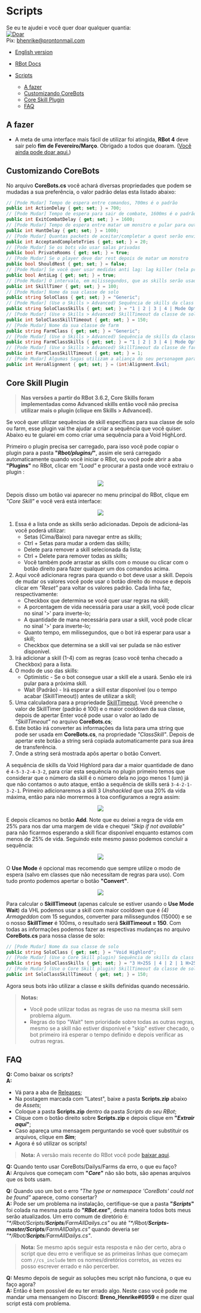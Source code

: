 # Scripts

Se eu te ajudei e você quer doar qualquer quantia:  
[![Doar](https://img.shields.io/badge/Donate-PayPal-green.svg)](https://www.paypal.com/donate?hosted_button_id=QVQ4Q7XSH9VBY)  
Pix: bhenrike@prontonmail.com

- [English version](README.md)

- [RBot Docs](https://brenohenrike.github.io/Scripts/)

- [Scripts](#Scripts)
  - [A fazer](#a-fazer)
  - [Customizando CoreBots](#customizando-corebots)
  - [Core Skill Plugin](#core-skill-plugin)
  - [FAQ](#faq)

## A fazer

- A meta de uma interface mais fácil de utilizar foi atingida, **RBot 4** deve sair pelo **fim de Fevereiro/Março**. Obrigado a todos que doaram. ([Você ainda pode doar aqui.](https://www.paypal.com/donate?hosted_button_id=QVQ4Q7XSH9VBY))

## Customizando CoreBots

No arquivo **CoreBots.cs** você achará diversas propriedades que podem se mudadas a sua preferência, o valor padrão delas esta listado abaixo:

```csharp
// [Pode Mudar] Tempo de espera entre comandos, 700ms é o padrão
public int ActionDelay { get; set; } = 700;
// [Pode Mudar] Tempo de espera para sair de combate, 1600ms é o padrão
public int ExitCombatDelay { get; set; } = 1600;
// [Pode Mudar] Tempo de espera entre matar um monstro e pular para outra sala quando estiver usando Hunt, aumente o valor se achar que esta pulando muito rápido
public int HuntDelay { get; set; } = 1000;
// [Pode Mudar] Quantas packets de aceitar/completar a quest serão enviadas
public int AcceptandCompleteTries { get; set; } = 20;
// [Pode Mudar] Se os bots vão usar salas privadas
public bool PrivateRooms { get; set; } = true;
// [Pode Mudar] Se o player deve dar rest depois de matar um monstro
public bool ShouldRest { get; set; } = false;
// [Pode Mudar] Se você quer usar medidas anti lag: lag killer (tela preta), deixar monstros invisíveis e deixar o FPS limitado em 10
public bool AntiLag { get; set; } = true;
// [Pode Mudar] O intervalo, em milissegundos, que as skills serão usadas se estiverem disponíveis.
public int SkillTimer { get; set; } = 100;
// [Pode Mudar] Nome da sua classe de solo
public string SoloClass { get; set; } = "Generic";
// [Pode Mudar] (Use o Skills > Advanced) Sequência de skills da class de solo
public string SoloClassSkills { get; set; } = "1 | 2 | 3 | 4 | Mode Optimistic";
// [Pode Mudar] (Use o Skills > Advanced) SkillTimeout da classe de solo
public int SoloClassSkillTimeout { get; set; } = 150;
// [Pode Mudar] Nome da sua classe de farm
public string FarmClass { get; set; } = "Generic";
// [Pode Mudar] (Use o Skills > Advanced) Sequência de skills da classe de farm
public string FarmClassSkills { get; set; } = "1 | 2 | 3 | 4 | Mode Optimistic";
// [Pode Mudar] (Use o Skills > Advanced) SkillTimeout da classe de farm
public int FarmClassSkillTimeout { get; set; } = 1;
// [Pode Mudar] Algumas Sagas utilizam a aliança do seu personagem para receber pontos de rep extra, mude a sua preferência (Alignment.Evil ou Alignment.Good).
public int HeroAlignment { get; set; } = (int)Alignment.Evil;
```

## Core Skill Plugin

> **Nas versões a partir do RBot 3.6.2, Core Skills foram implementadas como Advanced skills então você não precisa utilizar mais o plugin (clique em Skills > Advanced).**

Se você quer utilizar sequências de skill específicas para sua classe de solo ou farm, esse plugin vai the ajudar a criar a sequência que você quiser. Abaixo eu te guiarei em como criar uma sequência para a Void HighLord.

Primeiro o plugin precisa ser carregado, para isso você pode copiar o plugin para a pasta **"_Rbot/plugins/_"**, assim ele será carregado automaticamente quando você iniciar o RBot, ou você pode abrir a aba **"Plugins"** no RBot, clicar em _"Load"_ e procurar a pasta onde você extraiu o plugin :

<p align="center"><img src="https://imgur.com/IEVOrkl.png"></p>

Depois disso um botão vai aparecer no menu principal do RBot, clique em _"Core Skill"_ e você verá está interface:

<p align="center"><img src="https://imgur.com/AUIOhFe.png"></p>

1. Essa é a lista onde as skills serão adicionadas. Depois de adicioná-las você poderá utilizar:
   - Setas (Cima/Baixo) para navegar entre as skills;
   - Ctrl + Setas para mudar a ordem das skills;
   - Delete para remover a skill selecionada da lista;
   - Ctrl + Delete para remover todas as skills;
   - Você também pode arrastar as skills com o mouse ou clicar com o botão direito para fazer qualquer um dos comandos acima.
2. Aqui você adicionara regras para quando o bot deve usar a skill. Depois de mudar os valores você pode usar o botão direito do mouse e depois clicar em _"Reset"_ para voltar os valores padrão. Cada linha faz, respectivamente:
   - Checkbox que determina se você quer usar regras na skill;
   - A porcentagem de vida necessária para usar a skill, você pode clicar no sinal '>' para inverte-lo;
   - A quantidade de mana necessária para usar a skill, você pode clicar no sinal '>' para inverte-lo;
   - Quanto tempo, em milissegundos, que o bot irá esperar para usar a skill;
   - Checkbox que determina se a skill vai ser pulada se não estiver disponível.
3. Irá adicionar a skill (1-4) com as regras (caso você tenha checado a Checkbox) para a lista.
4. O modo de uso das skills:
   - Optimistic - Se o bot consegue usar a skill ele a usará. Senão ele irá pular para a próxima skill.
   - Wait (Padrão) - Irá esperar a skill estar disponível (ou o tempo acabar (SkillTimeout)) antes de utilizar a skill;
5. Uma calculadora para a propriedade [SkillTimeout](#customizing-corebots). Você preenche o valor de SkillTimer (padrão é 100) e o maior cooldown da sua classe, depois de apertar Enter você pode usar o valor ao lado de _"SkillTimeout"_ no arquivo **CoreBots.cs**;
6. Este botão irá converter as informações da lista para uma string que pode ser usada em **CoreBots.cs**, na propriedade _"ClassSkill"_. Depois de apertar este botão a string será copiada automaticamente para sua área de transferência.
7. Onde a string será mostrada apôs apertar o botão Convert.

A sequência de skills da Void Highlord para dar a maior quantidade de dano é `4-5-3-2-4-3-2`, para criar esta sequência no plugin primeiro temos que considerar que o número da skill é o número dela no jogo menos 1 (um) já que não contamos o auto ataque, então a sequência de skills será `3-4-2-1-3-2-1`. Primeiro adicionaremos a skill 3 _Unshackled_ que usa 20% da vida máxima, então para não morrermos à toa configuramos a regra assim:

<p align="center"><img src="https://imgur.com/X4bDDxG.png"></p>

E depois clicamos no botão **Add**. Note que eu deixei a regra de vida em 25% para nos dar uma margem de vida e chequei _"Skip if not available"_ para não ficarmos esperando a skill ficar disponível enquanto estamos com menos de 25% de vida. Seguindo este mesmo passo podemos concluir a sequência:

<p align="center"><img src="https://imgur.com/QNOASl5.png"></p>

O **Use Mode** é opcional mas recomendo que sempre utilize o modo de espera (salvo em classes que não necessitam de regras para uso). Com tudo pronto podemos apertar o botão **"Convert"**.

<p align="center"><img src="https://imgur.com/AKGlJY8.png"></p>

Para calcular o **SkillTimeout** (apenas calcule se estiver usando o **Use Mode Wait**) da VHL podemos usar a skill com maior cooldown que é  _(4) Armageddon_ com 15 segundos, converter para milissegundos (15000) e se o nosso **SkillTimer** é 100ms, o resultado será **SkillTimeout = 150**. Com todas as informações podemos fazer as respectivas mudanças no arquivo **CoreBots.cs** para nossa classe de solo:

```csharp
// [Pode Mudar] Nome da sua classe de solo
public string SoloClass { get; set; } = "Void Highlord";
// [Pode Mudar] (Use o Core Skill plugin) Sequência de skills da class de solo
public string SoloClassSkills { get; set; } = "3 H>25S | 4 | 2 | 1 H>25S | 3 H>25S | 2 | 1 H>25S";
// [Pode Mudar] (Use o Core Skill plugin) SkillTimeout da classe de solo
public int SoloClassSkillTimeout { get; set; } = 150;
```

Agora seus bots irão utilizar a classe e skills definidas quando necessário.

> **Notas:**
>
> - Você pode utilizar todas as regras de uso na mesma skill sem problema algum.
> - Regras do tipo "Wait" tem prioridade sobre todas as outras regras, mesmo se a skill não estiver disponível e "skip" estiver checado, o bot primeiro irá esperar o tempo definido e depois verificar as outras regras.

## FAQ

**Q:** Como baixar os scripts?  
**A:**

- Vá para a aba de [Releases](https://github.com/BrenoHenrike/Scripts/releases/tag/Scripts);
- Na postagem marcada com "Latest", baixe a pasta **Scripts.zip** abaixo de _Assets_;
- Coloque a pasta **Scripts.zip** dentro da pasta _Scripts do seu RBot_;
- Clique com o botão direito sobre **Scripts.zip** e depois clique em **"_Extrair aqui_"**;
- Caso apareça uma mensagem perguntando se você quer substituir os arquivos, clique em **_Sim_**;
- Agora é só utilizar os scripts!

> **Nota:** A versão mais recente do RBot você pode [baixar aqui](https://github.com/BrenoHenrike/RBot/releases).

**Q:** Quando tento usar CoreBots/Dailys/Farms da erro, o que eu faço?  
**A:** Arquivos que começam com **"*Core*"** não são bots, são apenas arquivos que os bots usam.

**Q:** Quando uso um bot o erro *"The type or namespace 'CoreBots' could not be found"* aparece, como consertar?  
**A:** Pode ser um problema na instalação, certifique-se que a pasta **"*Scripts*"** foi colada na mesma pasta do **"*RBot.exe*"**, desta maneira todos bots meus serão atualizados. Um erro comum de diretório é: *"\*/Rbot/Scripts/**Scripts**/FarmAllDailys.cs"* ou até *"\*/Rbot/**Scripts-master/Scripts**/FarmAllDailys.cs"* quando deveria ser *"\*/Rbot/**Scripts**/FarmAllDailys.cs"*.
> **Nota:** Se mesmo após seguir esta resposta e não der certo, abra o script que deu erro e verifique se as primeiras linhas que começam com `//cs_include` tem os nomes/diretórios corretos, as vezes eu posso escrever errado e não percerber.

**Q:** Mesmo depois de seguir as soluções meu script não funciona, o que eu faço agora?  
**A:** Então é bem possível de eu ter errado algo. Neste caso você pode me mandar uma mensangem no Discord: **Breno_Henrike#6959** e me dizer qual script está com problema.
